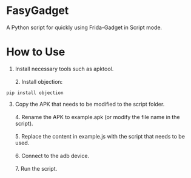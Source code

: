# FasyGadget

A Python script for quickly using Frida-Gadget in Script mode.

# How to Use

1. Install necessary tools such as apktool.<br /><br />2. Install objection:

```
pip install objection
```

3. Copy the APK that needs to be modified to the script folder.<br /><br />4. Rename the APK to example.apk (or modify the file name in the script).<br /><br />5. Replace the content in example.js with the script that needs to be used.<br /><br />6. Connect to the adb device.<br /><br />7. Run the script.

